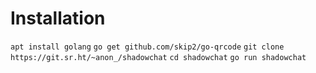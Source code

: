 # Installation
`apt install golang`
`go get github.com/skip2/go-qrcode`
`git clone https://git.sr.ht/~anon_/shadowchat`
`cd shadowchat`
`go run shadowchat`
